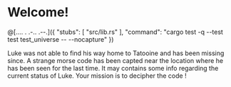 # Welcome!

@[.... . .-.. .--.]({ "stubs": [ "src/lib.rs" ], "command": "cargo test -q --test test test_universe -- --nocapture" })

Luke was not able to find his way home to Tatooine and has been missing since. A strange morse code has been capted near the location where he has been seen for the last time.
It may contains some info regarding the current status of Luke. Your mission is to decipher the code !